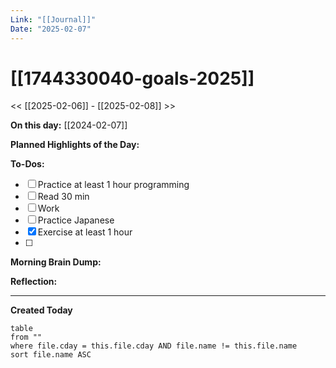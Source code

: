 ```yaml
---
Link: "[[Journal]]"
Date: "2025-02-07"
---
```

# [[1744330040-goals-2025]]

<< [[2025-02-06]] - [[2025-02-08]] >>

**On this day:** [[2024-02-07]]

**Planned Highlights of the Day:**


**To-Dos:**
- [ ] Practice at least 1 hour programming
- [ ] Read 30 min
- [ ] Work
- [ ] Practice Japanese
- [x] Exercise at least 1 hour
- [ ] 

**Morning Brain Dump:**


**Reflection:**


---
**Created Today**
```dataview
table
from ""
where file.cday = this.file.cday AND file.name != this.file.name
sort file.name ASC
```

